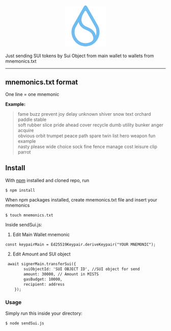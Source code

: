 <h4 align="center">
  <img alt="common readme" src="suiLogo.png">
</h4>

Just sending SUI tokens by Sui Object from main wallet to wallets from mnemonics.txt

---

## mnemonics.txt format

One line = one mnemonic

**Example:**
>fame buzz prevent joy delay unknown shiver snow text orchard paddle stable <br />
>soft rubber slice pride ahead cover recycle dumb utility bunker anger acquire <br />
>obvious orbit trumpet peace path spare twin list hero weapon fun example <br />
nasty please wide choice sock fine fence manage cost leisure clip parrot

## Install

With [npm](https://npmjs.org/) installed and cloned repo, run

    $ npm install

When npm packages installed, create mnemonics.txt file and insert your mnemonics

    $ touch mnemonics.txt

Inside sendSui.js:
1) Edit Main Wallet mnemonic
```shell
const keypairMain = Ed25519Keypair.deriveKeypair("YOUR MNEMONIC");
```
2) Edit Amount and SUI object
```shell
 await signerMain.transferSui({
        suiObjectId: 'SUI OBJECT ID', //SUI object for send
        amount: 30000, // Amount in MISTS
        gasBudget: 10000,
        recipient: address
    });
```

### Usage
Simply run this inside your directory:

    $ node sendSui.js

